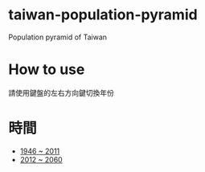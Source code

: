 taiwan-population-pyramid
=========================

Population pyramid of Taiwan

# How to use
請使用鍵盤的左右方向鍵切換年份

# 時間
  * [1946 ~ 2011](https://shyuan.github.io/taiwan-population-pyramid/index.html)
  * [2012 ~ 2060](https://shyuan.github.io/taiwan-population-pyramid/index.html)

